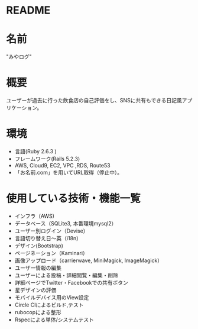 # README

# 名前
"みやログ"

# 概要
ユーザーが過去に行った飲食店の自己評価をし、SNSに共有もできる日記風アプリケーション。

# 環境
* 言語(Ruby 2.6.3 )
* フレームワーク(Rails 5.2.3)
* AWS, Cloud9, EC2, VPC ,RDS, Route53
* 「お名前.com」を用いてURL取得（停止中）。

# 使用している技術・機能一覧
* インフラ（AWS)
* データベース（SQLite3, 本番環境mysql2）
* ユーザー別ログイン（Devise）
* 言語切り替え日～英（i18n）
* デザイン(Bootstrap)
* ページネーション（Kaminari）
* 画像アップロード（carrierwave, MiniMagick, ImageMagick）
* ユーザー情報の編集
* ユーザーによる投稿・詳細閲覧・編集・削除
* 詳細ページでTwitter・Facebookでの共有ボタン
* 星デザインの評価
* モバイルデバイス用のView設定
* Circle CIによるビルド,テスト
* rubocopによる整形
* Rspecによる単体/システムテスト
